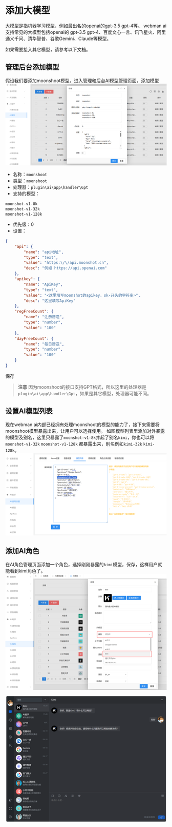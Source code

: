 # 添加大模型

大模型是指机器学习模型，例如最出名的openai的gpt-3.5 gpt-4等。
webman ai支持常见的大模型包括openai的 gpt-3.5 gpt-4、百度文心一言、讯飞星火、阿里通义千问、清华智普、谷歌Gemini、Claude等模型。

如果需要接入其它模型，请参考以下文档。

## 管理后台添加模型

假设我们要添加moonshoot模型，进入管理和后台AI模型管理页面，添加模型
![img.png](../img/ai-model-setting-new.png)

* 名称：`moonshoot`  
* 类型：`moonshoot`  
* 处理器：`plugin\ai\app\handler\Gpt`  
* 支持的模型：
```
moonshot-v1-8k
moonshot-v1-32k
moonshot-v1-128k
```
* 优先级：0  
* 设置：
```json
{
    "api": {
        "name": "api地址",
        "type": "text",
        "value": "https:\/\/api.moonshot.cn",
        "desc": "例如 https://api.openai.com"
    },
    "apikey": {
        "name": "ApiKey",
        "type": "text",
        "value": "<这里填写moonshot的apikey，sk-开头的字符串>",
        "desc": "这里填写ApiKey"
    },
    "regFreeCount": {
        "name": "注册赠送",
        "type": "number",
        "value": "100"
    },
    "dayFreeCount": {
        "name": "每日赠送",
        "type": "number",
        "value": "100"
    }
}
```
保存

> **注意**
> 因为moonshoot的接口支持GPT格式，所以这里的处理器是`plugin\ai\app\handler\Gpt`，如果是其它模型，处理器可能不同。

## 设置AI模型列表
现在webman ai内部已经拥有处理moonshoot的模型的能力了，接下来需要将moonshoot模型暴露出来，让用户可以选择使用。
如图模型列表里添加对外暴露的模型及别名，这里只暴露了`moonshot-v1-8k`并起了别名`kimi`，你也可以将 `moonshot-v1-32k` `moonshot-v1-128k` 都暴露出来，别名例如`kimi-32k` `kimi-128k`。
![img.png](../img/ai-setting-model-list.png)

## 添加AI角色
在AI角色管理页面添加一个角色，选择刚刚暴露的`kimi`模型，保存，这样用户就能看到kimi角色了。
![ai-role-setting.png](../img/ai-role-setting.png)

![index-kimi.png](../img/index-kimi.png)
